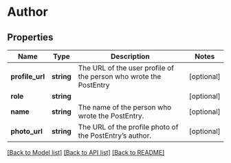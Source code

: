 # Author

## Properties
Name | Type | Description | Notes
------------ | ------------- | ------------- | -------------
**profile_url** | **string** | The URL of the user profile of the person who wrote the PostEntry | [optional] 
**role** | **string** |  | [optional] 
**name** | **string** | The name of the person who wrote the PostEntry. | [optional] 
**photo_url** | **string** | The URL of the profile photo of the PostEntry’s author. | [optional] 

[[Back to Model list]](../README.md#documentation-for-models) [[Back to API list]](../README.md#documentation-for-api-endpoints) [[Back to README]](../README.md)



